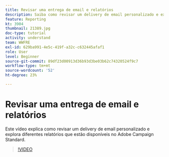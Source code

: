```yaml
---
title: Revisar uma entrega de email e relatórios
description: Saiba como revisar um delivery de email personalizado e explorar diferentes relatórios disponíveis no Adobe Campaign Standard.
feature: Reporting
kt: 3904
thumbnail: 21389.jpg
doc-type: tutorial
activity: understand
team: WWFRE
exl-id: 629ba991-4e5c-419f-a32c-c632445afaf1
role: User
level: Beginner
source-git-commit: 89df23d00913d36b93d3be03b62c74320524f9c7
workflow-type: tm+mt
source-wordcount: '52'
ht-degree: 23%

---
```


# Revisar uma entrega de email e relatórios

Este vídeo explica como revisar um delivery de email personalizado e explora diferentes relatórios que estão disponíveis no Adobe Campaign Standard.

>[!VIDEO](https://video.tv.adobe.com/v/21389?quality=12&learn=on)
